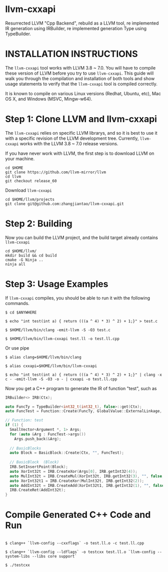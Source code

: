 llvm-cxxapi
========

Resurrected LLVM "Cpp Backend", rebuild as a LLVM tool, re implemented IR generation using IRBuilder, re implemented generation Type using TypeBuilder.

INSTALLATION INSTRUCTIONS
=========================

The `llvm-cxxapi` tool works with LLVM 3.8 ~ 7.0. You will have to compile these version of LLVM before you try to use `llvm-cxxapi`. This guide will walk you through the compilation and installation of both tools and show usage statements to verify that the `llvm-cxxapi` tool is compiled correctly.

It is known to compile on various Linux versions (Redhat, Ubuntu, etc), Mac OS X, and Windows (MSVC, Mingw-w64).

Step 1: Clone LLVM and llvm-cxxapi
=======================

The `llvm-cxxapi` relies on specific LLVM librarys, and so it is best to use it with a specific revision of the LLVM development tree. Currently, `llvm-cxxapi` works with the LLVM 3.8 ~ 7.0 release versions.

If you have never work with LLVM, the first step is to download LLVM on your machine.

    cd $HOME
    git clone https://github.com/llvm-mirror/llvm
    cd llvm
    git checkout release_60

Download `llvm-cxxapi`

    cd $HOME/llvm/projects
    git clone git@github.com:zhangjiantao/llvm-cxxapi.git

Step 2: Building
==========================

Now you can build the LLVM project, and the build target already contains `llvm-cxxapi`

    cd $HOME/llvm/
    mkdir build && cd build
    cmake -G Ninja ..
    ninja all

Step 3: Usage Examples
======================

If `llvm-cxxapi` compiles, you should be able to run it with the following commands.

```
$ cd $ANYWHERE

$ echo "int test(int a) { return (((a ^ 4) * 3) ^ 2) + 1;}" > test.c

$ $HOME/llvm/bin/clang -emit-llvm -S -O3 test.c

$ $HOME/llvm/bin/llvm-cxxapi test.ll -o test.ll.cpp
```

Or use pipe

```
$ alias clang=$HOME/llvm/bin/clang

$ alias cxxapi=$HOME/llvm/bin/llvm-cxxapi

$ echo "int test(int a) { return (((a ^ 4) * 3) ^ 2) + 1;}" | clang -x c - -emit-llvm -S -O3 -o - | cxxapi -o test.ll.cpp
```

Now you get a C++ program to generate the IR of function "test", such as

```c++
IRBuilder<> IRB(Ctx);

auto FuncTy = TypeBuilder<int32_t(int32_t), false>::get(Ctx);
auto FuncTest = Function::Create(FuncTy, GlobalValue::ExternalLinkage, "test", M);

// Function: test
if (1) {
  SmallVector<Argument *, 1> Args;
  for (auto &Arg : FuncTest->args())
    Args.push_back(&Arg);
    
  // BasicBlocks
  auto Block = BasicBlock::Create(Ctx, "", FuncTest);
  
  // BasicBlock  (Block)
  IRB.SetInsertPoint(Block);
  auto XorInt32t = IRB.CreateXor(Args[0], IRB.getInt32(4));
  auto MulInt32t = IRB.CreateMul(XorInt32t, IRB.getInt32(3), "", false, true);
  auto XorInt32t1 = IRB.CreateXor(MulInt32t, IRB.getInt32(2));
  auto AddInt32t = IRB.CreateAdd(XorInt32t1, IRB.getInt32(1), "", false, true);
  IRB.CreateRet(AddInt32t);
}
```

Compile Generated C++ Code and Run
================================
```

$ clang++ `llvm-config --cxxflags` -o test.ll.o -c test.ll.cpp

$ clang++ `llvm-config --ldflags` -o testcxx test.ll.o `llvm-config --system-libs --libs core support`

$ ./testcxx
```
